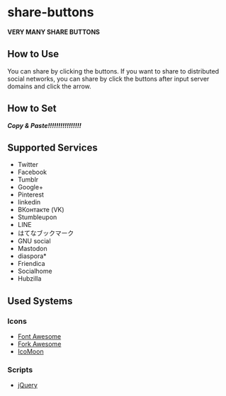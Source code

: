 # share-buttons
**VERY MANY SHARE BUTTONS**
## How to Use
You can share by clicking the buttons.
If you want to share to distributed social networks, you can share by click the buttons after input server domains and click the arrow.
## How to Set
***Copy & Paste!!!!!!!!!!!!!!!!***
## Supported Services
* Twitter
* Facebook
* Tumblr
* Google+
* Pinterest
* linkedin
* ВКонтакте (VK)
* Stumbleupon
* LINE
* はてなブックマーク
* GNU social
* Mastodon
* diaspora*
* Friendica
* Socialhome
* Hubzilla
## Used Systems
### Icons
* [Font Awesome](https://fontawesome.com)
* [Fork Awesome](https://forkawesome.github.io)
* [IcoMoon](https://icomoon.io)
### Scripts
* [jQuery](https://jquery.com/)

